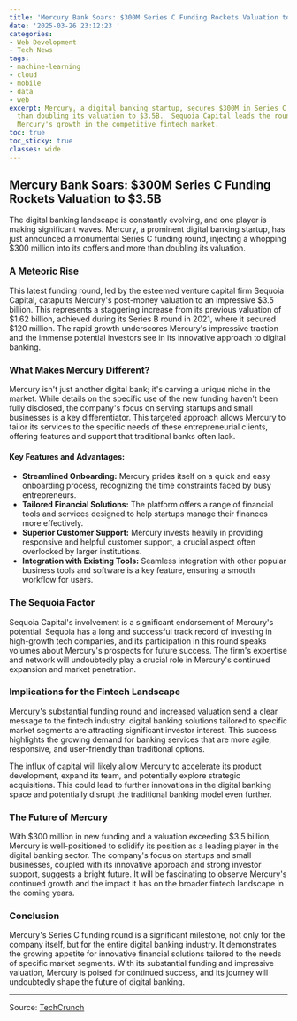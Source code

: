 ```yaml
---
title: 'Mercury Bank Soars: $300M Series C Funding Rockets Valuation to $3.5B'
date: '2025-03-26 23:12:23 '
categories:
- Web Development
- Tech News
tags:
- machine-learning
- cloud
- mobile
- data
- web
excerpt: Mercury, a digital banking startup, secures $300M in Series C funding, more
  than doubling its valuation to $3.5B.  Sequoia Capital leads the round, fueling
  Mercury's growth in the competitive fintech market.
toc: true
toc_sticky: true
classes: wide
---
```


## Mercury Bank Soars: $300M Series C Funding Rockets Valuation to $3.5B

The digital banking landscape is constantly evolving, and one player is making significant waves. Mercury, a prominent digital banking startup, has just announced a monumental Series C funding round, injecting a whopping $300 million into its coffers and more than doubling its valuation.

### A Meteoric Rise

This latest funding round, led by the esteemed venture capital firm Sequoia Capital, catapults Mercury's post-money valuation to an impressive $3.5 billion. This represents a staggering increase from its previous valuation of $1.62 billion, achieved during its Series B round in 2021, where it secured $120 million.  The rapid growth underscores Mercury's impressive traction and the immense potential investors see in its innovative approach to digital banking.

### What Makes Mercury Different?

Mercury isn't just another digital bank; it's carving a unique niche in the market. While details on the specific use of the new funding haven't been fully disclosed, the company's focus on serving startups and small businesses is a key differentiator.  This targeted approach allows Mercury to tailor its services to the specific needs of these entrepreneurial clients, offering features and support that traditional banks often lack.

#### Key Features and Advantages:

* **Streamlined Onboarding:** Mercury prides itself on a quick and easy onboarding process, recognizing the time constraints faced by busy entrepreneurs.
* **Tailored Financial Solutions:** The platform offers a range of financial tools and services designed to help startups manage their finances more effectively.
* **Superior Customer Support:**  Mercury invests heavily in providing responsive and helpful customer support, a crucial aspect often overlooked by larger institutions.
* **Integration with Existing Tools:**  Seamless integration with other popular business tools and software is a key feature, ensuring a smooth workflow for users.

### The Sequoia Factor

Sequoia Capital's involvement is a significant endorsement of Mercury's potential.  Sequoia has a long and successful track record of investing in high-growth tech companies, and its participation in this round speaks volumes about Mercury's prospects for future success. The firm's expertise and network will undoubtedly play a crucial role in Mercury's continued expansion and market penetration.

### Implications for the Fintech Landscape

Mercury's substantial funding round and increased valuation send a clear message to the fintech industry: digital banking solutions tailored to specific market segments are attracting significant investor interest.  This success highlights the growing demand for banking services that are more agile, responsive, and user-friendly than traditional options.

The influx of capital will likely allow Mercury to accelerate its product development, expand its team, and potentially explore strategic acquisitions.  This could lead to further innovations in the digital banking space and potentially disrupt the traditional banking model even further.

### The Future of Mercury

With $300 million in new funding and a valuation exceeding $3.5 billion, Mercury is well-positioned to solidify its position as a leading player in the digital banking sector.  The company's focus on startups and small businesses, coupled with its innovative approach and strong investor support, suggests a bright future.  It will be fascinating to observe Mercury's continued growth and the impact it has on the broader fintech landscape in the coming years.

### Conclusion

Mercury's Series C funding round is a significant milestone, not only for the company itself, but for the entire digital banking industry.  It demonstrates the growing appetite for innovative financial solutions tailored to the needs of specific market segments.  With its substantial funding and impressive valuation, Mercury is poised for continued success, and its journey will undoubtedly shape the future of digital banking.


---

Source: [TechCrunch](https://techcrunch.com/2025/03/26/fintech-mercury-lands-300m-in-sequoia-led-series-c-doubles-valuation-to-3-5b/)
